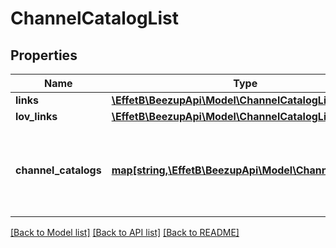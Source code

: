 # ChannelCatalogList

## Properties
Name | Type | Description | Notes
------------ | ------------- | ------------- | -------------
**links** | [**\EffetB\BeezupApi\Model\ChannelCatalogListLinks**](ChannelCatalogListLinks.md) |  | [optional] 
**lov_links** | [**\EffetB\BeezupApi\Model\ChannelCatalogListLovLinks**](ChannelCatalogListLovLinks.md) |  | [optional] 
**channel_catalogs** | [**map[string,\EffetB\BeezupApi\Model\ChannelCatalog]**](ChannelCatalog.md) | The channel catalog list. The key is the channel catalog identifier | [optional] 

[[Back to Model list]](../README.md#documentation-for-models) [[Back to API list]](../README.md#documentation-for-api-endpoints) [[Back to README]](../README.md)


